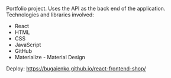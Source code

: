 Portfolio project. Uses the API as the back end of the application.
Technologies and libraries involved:
- React
- HTML
- CSS
- JavaScript
- GitHub
- Materialize - Material Design

Deploy: https://bugaienko.github.io/react-frontend-shop/
